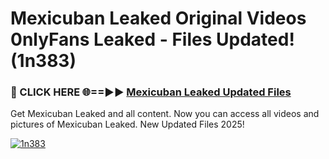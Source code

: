 # Mexicuban Leaked Original Videos 0nlyFans Leaked - Files Updated! (1n383)

<h3>🔴 CLICK HERE 🌐==►► <a href="https://tinyurl.com/ehrbuxhb" rel="nofollow">Mexicuban Leaked Updated Files</a></h3>

Get Mexicuban Leaked and all content. Now you can access all videos and pictures of Mexicuban Leaked. New Updated Files 2025!

[![1n383](https://i.imgur.com/lVYEuWS.gif)](https://tinyurl.com/ehrbuxhb)

